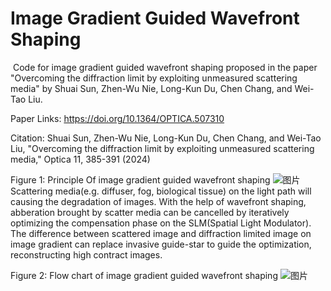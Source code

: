 # Image Gradient Guided Wavefront Shaping
​
Code for image gradient guided wavefront shaping proposed in the paper "Overcoming the diffraction limit by exploiting unmeasured scattering media" by Shuai Sun, Zhen-Wu Nie, Long-Kun Du, Chen Chang, and Wei-Tao Liu.

Paper Links: https://doi.org/10.1364/OPTICA.507310

​Citation: Shuai Sun, Zhen-Wu Nie, Long-Kun Du, Chen Chang, and Wei-Tao Liu, "Overcoming the diffraction limit by exploiting unmeasured scattering media," Optica 11, 385-391 (2024) 

Figure 1: Principle Of image gradient guided wavefront shaping
![图片](https://github.com/Peakmit/Image-gradient-guided-wavefront-shaping/assets/46422710/2207c1b4-158c-4c0b-ad0b-d2a850faf391)
Scattering media(e.g. diffuser, fog, biological tissue) on the light path will causing the degradation of images. With the help of wavefront shaping, abberation brought by scatter media can be cancelled by iteratively optimizing the compensation phase on the SLM(Spatial Light Modulator). The difference between scattered image and diffraction limited image on image gradient can replace invasive guide-star to guide the optimization, reconstructing high contract images.

Figure 2: Flow chart of image gradient guided wavefront shaping
![图片](https://github.com/Peakmit/Image-gradient-guided-wavefront-shaping/assets/46422710/92d5e286-2854-4311-96d3-75138a7e3c39)




